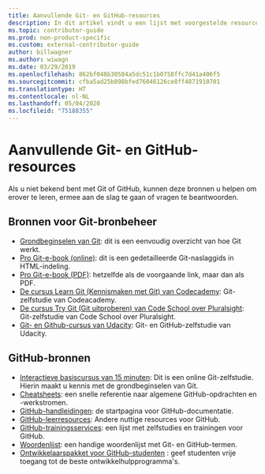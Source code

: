 ```yaml
---
title: Aanvullende Git- en GitHub-resources
description: In dit artikel vindt u een lijst met voorgestelde resources voor Git- en GitHub-learning voor bijdragen aan docs.microsoft.com.
ms.topic: contributor-guide
ms.prod: non-product-specific
ms.custom: external-contributor-guide
author: billwagner
ms.author: wiwagn
ms.date: 03/29/2019
ms.openlocfilehash: 862bf048b30584a5dc51c1b0758ffc7d41a406f5
ms.sourcegitcommit: cfba5ad25b898bfed76046126ce8ff4871910701
ms.translationtype: HT
ms.contentlocale: nl-NL
ms.lasthandoff: 05/04/2020
ms.locfileid: "75188355"
---
```

# <a name="additional-git-and-github-resources"></a>Aanvullende Git- en GitHub-resources

Als u niet bekend bent met Git of GitHub, kunnen deze bronnen u helpen om erover te leren, ermee aan de slag te gaan of vragen te beantwoorden.

## <a name="git-source-control-resources"></a>Bronnen voor Git-bronbeheer

- [Grondbeginselen van Git](https://go.microsoft.com/fwlink/?linkid=853939): dit is een eenvoudig overzicht van hoe Git werkt.
- [Pro Git-e-book (online)](https://go.microsoft.com/fwlink/?linkid=853940): dit is een gedetailleerde Git-naslaggids in HTML-indeling.
- [Pro Git-e-book (PDF)](https://progit2.s3.amazonaws.com/en/2016-03-22-f3531/progit-en.1084.pdf): hetzelfde als de voorgaande link, maar dan als PDF.
- [De cursus Learn Git (Kennismaken met Git) van Codecademy](https://www.codecademy.com/learn/learn-git): Git-zelfstudie van Codeacademy.
- [De cursus Try Git (Git uitproberen) van Code School over Pluralsight](https://www.pluralsight.com/courses/code-school-git-real): Git-zelfstudie van Code School over Pluralsight.
- [Git- en Github-cursus van Udacity](https://www.udacity.com/course/how-to-use-git-and-github--ud775): Git- en GitHub-zelfstudie van Udacity.

## <a name="github-resources"></a>GitHub-bronnen

- [Interactieve basiscursus van 15 minuten](https://try.github.io/): Dit is een online Git-zelfstudie. Hierin maakt u kennis met de grondbeginselen van Git.
- [Cheatsheets](https://go.microsoft.com/fwlink/?linkid=853941): een snelle referentie naar algemene GitHub-opdrachten en -werkstromen.
- [GitHub-handleidingen](https://guides.github.com/): de startpagina voor GitHub-documentatie.
- [GitHub-leerresources](https://help.github.com/articles/git-and-github-learning-resources/): Andere nuttige resources voor GitHub.
- [GitHub-trainingsservices](https://services.github.com/training/): een lijst met zelfstudies en trainingen voor GitHub.
- [Woordenlijst](https://help.github.com/articles/github-glossary): een handige woordenlijst met Git- en GitHub-termen.
- [Ontwikkelaarspakket voor GitHub-studenten](https://education.github.com/pack) : geef studenten vrije toegang tot de beste ontwikkelhulpprogramma's.
